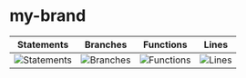 # my-brand
| Statements                | Branches                | Functions                | Lines                |
| ------------------------- | ----------------------- | ------------------------ | -------------------- |
| ![Statements](https://img.shields.io/badge/statements-95.1%25-brightgreen.svg?style=flat) | ![Branches](https://img.shields.io/badge/branches-85.16%25-yellow.svg?style=flat) | ![Functions](https://img.shields.io/badge/functions-100%25-brightgreen.svg?style=flat) | ![Lines](https://img.shields.io/badge/lines-95.04%25-brightgreen.svg?style=flat) |